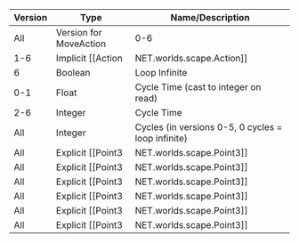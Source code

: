 | Version | Type | Name/Description |
| --- | --- | --- |
| All | Version for MoveAction | 0-6 |
| 1-6 | Implicit [[Action|NET.worlds.scape.Action]] | Action |
| 6 | Boolean | Loop Infinite |
| 0-1 | Float | Cycle Time (cast to integer on read) |
| 2-6 | Integer | Cycle Time |
| All | Integer | Cycles (in versions 0-5, 0 cycles = loop infinite) |
| All | Explicit [[Point3|NET.worlds.scape.Point3]] | Extent Point (version 0 requires Start Point subtracted from read value) |
| All | Explicit [[Point3|NET.worlds.scape.Point3]] | Start Point |
| All | Explicit [[Point3|NET.worlds.scape.Point3]] | Extent Scale (version 0 requires read value to be divided by Start Scale) |
| All | Explicit [[Point3|NET.worlds.scape.Point3]] | Start Scale |
| All | Explicit [[Point3|NET.worlds.scape.Point3]] | Extent Spin |
| All | Explicit [[Point3|NET.worlds.scape.Point3]] | Start Spin |

